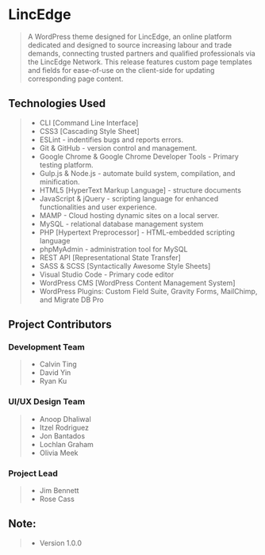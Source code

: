 # LincEdge 
> A WordPress theme designed for LincEdge, an online platform dedicated and designed to source increasing labour and trade demands, connecting trusted partners and qualified professionals via the LincEdge Network. This release features custom page templates and fields for ease-of-use on the client-side for updating corresponding page content.

## Technologies Used 
> * CLI [Command Line Interface]
> * CSS3 [Cascading Style Sheet] 
> * ESLint - indentifies bugs and reports errors.
> * Git & GitHub - version control and management.
> * Google Chrome & Google Chrome Developer Tools - Primary testing platform.
> * Gulp.js & Node.js - automate build system, compilation, and minification.
> * HTML5 [HyperText Markup Language] - structure documents 
> * JavaScript & jQuery - scripting language for enhanced functionalities and user experience.
> * MAMP - Cloud hosting dynamic sites on a local server.
> * MySQL - relational database management system
> * PHP [Hypertext Preprocessor] - HTML-embedded scripting language
> * phpMyAdmin - administration tool for MySQL 
> * REST API [Representational State Transfer]
> * SASS & SCSS [Syntactically Awesome Style Sheets]
> * Visual Studio Code - Primary code editor
> * WordPress CMS [WordPress Content Management System]
> * WordPress Plugins: Custom Field Suite, Gravity Forms, MailChimp, and Migrate DB Pro

## Project Contributors
### Development Team
> * Calvin Ting
> * David Yin
> * Ryan Ku

### UI/UX Design Team
> * Anoop Dhaliwal
> * Itzel Rodriguez
> * Jon Bantados
> * Lochlan Graham
> * Olivia Meek

### Project Lead
> * Jim Bennett
> * Rose Cass

## Note:
> * Version 1.0.0
